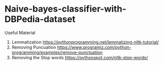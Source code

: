 # Naive-bayes-classifier-with-DBPedia-dataset

Useful Material
1. Lemmatization
    https://pythonprogramming.net/lemmatizing-nltk-tutorial/
2. Removing Puncuation 
    https://www.programiz.com/python-programming/examples/remove-punctuation
3. Removing the Stop words
    https://pythonspot.com/nltk-stop-words/
    
